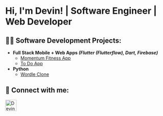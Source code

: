<h1>Hi, I'm Devin! | Software Engineer | Web Developer </h1>

<h2>👨‍💻 Software Development Projects:</h2>

- <b>Full Stack Mobile + Web Apps <i>(Flutter (Flutterflow), Dart, Firebase)</b></i>
  - [Momentum Fitness App](https://github.com/DevinCastillo5/Momentum)
  - [To Do App](https://github.com/DevinCastillo5/TodoApp-FlutterFlow)
- <b>Python</b>
  - [Wordle Clone](https://github.com/DevinCastillo5/Wordle-Clone)
  


<h2> 🤳 Connect with me:</h2>

[<img align="left" alt="DevinCastillo | LinkedIn" width="35px" src="https://cdn.jsdelivr.net/npm/simple-icons@v3/icons/linkedin.svg" />][linkedin]

[linkedin]: https://www.linkedin.com/in/devin-castillo/
